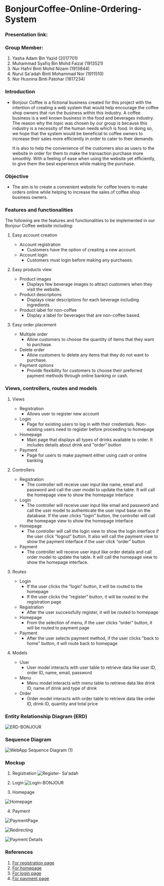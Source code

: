# BonjourCoffee-Online-Ordering-System

### Presentation link:
### Group Member:

1. Yasha Adam Bin Yazid (2017701)
2. Muhammad Syafiq Bin Mohd Faizal (1913521)
3. Nur Hafni Binti Mohd Nizam (1913844)
4. Nurul Sa'adah Binti Mohammad Nor (1911510)
5. Nur Husnina Binti Patohar (1817234)

### Introduction
   - Bonjour Coffee is a fictional business created for this project with the intention of creating a web system that would help encourage the coffee shop owners that run the        business within this industry. A coffee business is a well known business in the food and beverages industry. The reason why the topic was chosen by our group is because        this industry is a necessity of the human needs which is food. In doing so, we hope that the system would be beneficial to coffee owners to increase their sales more            efficiently in order to cater to their demands.
 
     It is also to help the convenience of the customers also as users to the website in order for them to make the transaction purchase more smoothly. With a feeling of ease        when using the website yet efficiently, to give them the best experience while making the purchase.

   
### Objective
   - The aim is to create a convenient website for coffee lovers to make orders online while helping to increase the sales of coffee shop business owners. 

### Features and functionalities

The following are the features and functionalities to be implemented in our Bonjour Coffee website including:  

1. Easy account creation
   - Account registration
      - Customers have the option of creating a new account.
   - Account login
      - Customers must login before making any purchases.  
 
2. Easy products view
   - Product images
      - Displays few beverage images to attract customers when they visit the website.
   - Product descriptions
      - Displays clear descriptions for each beverage including ingredients.  
   - Product label for non-coffee
      - Display a label for beverages that are non-coffee based. 
 
3. Easy order placement
   - Multiple order 
      - Allow customers to choose the quantity of items that they want to purchase. 
   - Delete order
      - Allow customers to delete any items that they do not want to purchase.  
   - Payment options
      - Provide flexibility for customers to choose their preferred payment methods through online banking or cash.  
 
### Views, controllers, routes and models
1. Views
   - Registration
     - Allows user to register new account
   - Login
     - Page for existing users to log in with their credentials. Non-existing users need to register before proceeding to homepage
   - Homepage
     - Main page that displays all types of drinks available to order. It includes details about drink and "order" button
   - Payment
     - Page for users to make payment either using cash or online banking

2. Controllers 
   - Registration
     - The controller will receive user input like name, email and password and call the user model to update the table. It will call the homepage view to show the homepage interface
   - Login
     - The controller will receive user input like email and password and call the user model to authenticate the user input base on the database. If the user clicks “login” button, the controller will call the homepage view to show the homepage interface
   - Homepage
     - The controller will call the login view to show the login interface if the user click “logout” button. It also will call the payment view to show the payment interface if the user click “order” button
   - Payment
     - The controller will receive user input like order details and call order model to update the table. It will call the homepage view to show the homepage interface.
3. Routes
   - Login
     - If the user clicks the “login” button, it will be routed to the homepage
     - If the user clicks the “register” button, it will be routed to the registration page
   - Registration
     - After the user successfully register, it will be routed to homepage
   - Homepage
     - From the selection of menu, if the user clicks “order” button, it will be routed to payment page
   - Payment
     - After the user selects payment method, if the user clicks "back to home" button,  it will route back to homepage

4. Models
   - User
     - User model interacts with user table to retrieve data like user ID, order ID, name, email, password
   - Menu
     - Menu model interacts with menu table to retrieve data like drink ID, name of drink and type of drink
   - Order
     - Order model interacts with order table to retrieve data like order ID, drink ID, quantity and total price

### Entity Relationship Diagram (ERD)

![ERD-BONJOUR](https://user-images.githubusercontent.com/77189967/146671425-24afcb17-0b7b-4cd4-b4b2-ec49182fb1e5.png)


### Sequence Diagram

![WebApp Sequence Diagram (1)](https://user-images.githubusercontent.com/62057037/147047980-e36b23f0-f786-48b8-b79b-a37d81dfb7e3.png)


### Mockup

1. Registration
![Register- Sa'adah](https://user-images.githubusercontent.com/92360027/146672867-f01f6136-9df5-496a-9302-d40dad97e135.png)

2. Login
![Login-BONJOUR](https://user-images.githubusercontent.com/77189967/146671754-1df54d1f-1c3a-4b86-9fc2-fd53e3b781aa.png)

3. Homepage

![Homepage](https://user-images.githubusercontent.com/92074138/146667627-00c0b256-c0c9-4da6-b502-4c15938810eb.png)

4. Payment

![PaymentPage](https://user-images.githubusercontent.com/91930567/146668488-c22ad045-6357-4983-86b8-cc0ad2ac87dc.jpeg)

![Redirecting](https://user-images.githubusercontent.com/62057037/146675058-58295b02-0f44-4109-942c-2a68aa1e6635.png)

![Payment Details](https://user-images.githubusercontent.com/62057037/146675068-c0eaa646-aa4b-4e4d-83f9-38533b0af5ae.png)



### References
1. [For registration page](https://dribbble.com/shots/16780006-Coffee-Shop-App-UI-Design/attachments/11830640?mode=media)
2. [For homepage](https://richiamocoffee.com/)
3. [For login page](https://card.sbux.com.my/login)
4. [For payment page](https://www.foodpanda.my/)





